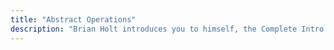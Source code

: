 ```yaml
---
title: "Abstract Operations"
description: "Brian Holt introduces you to himself, the Complete Intro to React version 6, and what you can expect to learn"
---
```

